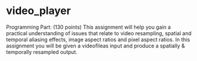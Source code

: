 # video_player
Programming Part: (130 points)
This assignment will help you gain a practical understanding of issues that relate to video resampling, spatial and temporal aliasing effects, image aspect ratios and pixel aspect ratios. In this assignment you will be given a videofileas input and produce a spatially & temporally resampled output.
